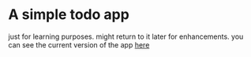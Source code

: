 # A simple todo app
just for learning purposes.
might return to it later for enhancements.
you can see the current version of the app [here](https://mn3m-24.github.io/todo-or-not-todo/)
